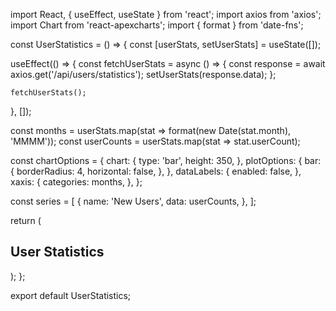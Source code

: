 import React, { useEffect, useState } from 'react';
import axios from 'axios';
import Chart from 'react-apexcharts';
import { format } from 'date-fns';

const UserStatistics = () => {
  const [userStats, setUserStats] = useState([]);

  useEffect(() => {
    const fetchUserStats = async () => {
      const response = await axios.get('/api/users/statistics');
      setUserStats(response.data);
    };

    fetchUserStats();
  }, []);

  const months = userStats.map(stat => format(new Date(stat.month), 'MMMM'));
  const userCounts = userStats.map(stat => stat.userCount);

  const chartOptions = {
    chart: {
      type: 'bar',
      height: 350,
    },
    plotOptions: {
      bar: {
        borderRadius: 4,
        horizontal: false,
      },
    },
    dataLabels: {
      enabled: false,
    },
    xaxis: {
      categories: months,
    },
  };

  const series = [
    {
      name: 'New Users',
      data: userCounts,
    },
  ];

  return (
    <div>
      <h2>User Statistics</h2>
      <Chart options={chartOptions} series={series} type="bar" height={350} />
    </div>
  );
};

export default UserStatistics;
